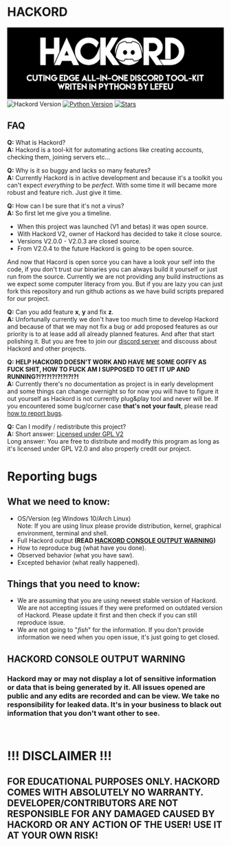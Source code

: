 # **HACKORD**
![HACKORD - CUTTING EDGE DISCORD ACCOUNT CREATION TOOL - WRITEN IN PYTHON3 BY LEFEU (We were unable to load banner, \*shrug\*)](./README_images/hackord_banner.png)  
![Hackord Version](https://img.shields.io/github/v/release/WieszakWare/Hackord?color=red&include_prereleases&label=HACKORD%20VERSION&style=for-the-badge)
[![Python Version](https://img.shields.io/badge/PYTHON%20VERSION-3.10.4-blue.svg?style=for-the-badge)](https://www.python.org/downloads/release/python-3104/)
[![Stars](https://img.shields.io/github/stars/wieszakware/hackord?label=Stars&style=for-the-badge)](https://github.com/wieszakware/hackord/stargazers)

## **FAQ**
**Q:** What is Hackord?  
**A:** Hackord is a tool-kit for automating actions like creating accounts, checking them, joining servers etc... 

**Q:** Why is it so buggy and lacks so many features?  
**A:** Currently Hackord is in active development and because it's a toolkit you can't expect *everything* to be *perfect*. With some time it will became more robust and feature rich. Just give it time.

**Q:** How can I be sure that it's not a virus?  
**A:** So first let me give you a timeline.
 - When this project was launched (V1 and betas) it was open source.
 - With Hackord V2, owner of Hackord has decided to take it close source.
 - Versions V2.0.0 - V2.0.3 are closed source.
 - From V2.0.4 to the future Hackord is going to be open source.  

And now that Hacord is open sorce you can have a look your self into the code, if you don't trust our binaries you can always build it yourself or just run from the source. Currently we are not providing any build instructions as we expect some computer literacy from you. But if you are lazy you can just fork this repository and run github actions as we have build scripts prepared for our project.

**Q:** Can you add feature **x**, **y** and fix **z**.  
**A:** Unfortunally currently we don't have too much time to develop Hackord and because of that we may not fix a bug or add proposed features as our priority is to at lease add all already planned features. And after that start polishing it. But you are free to join our [discord server](https://discord.com/invite/KCqrbVgSBF) and discouss about Hackord and other projects.

**Q:** **HELP HACKORD DOESN'T WORK AND HAVE ME SOME GOFFY AS FUCK SHIT, HOW TO FUCK AM I SUPPOSED TO GET IT UP AND RUNNING?!?!?!?!?!?!?!?!**  
**A:** Currently there's no documentation as project is in early development and some things can change overnight so for now you will have to figure it out yourself as Hackord is not currently plug&play tool and never will be. If you encountered some bug/corner case **that's not your fault**, please read [how to report bugs](#reporting-bugs). 

**Q:** Can I modify / redistribute this project?  
**A:** Short answer: [Licensed under GPL V2](https://www.gnu.org/licenses/old-licenses/gpl-2.0.txt)  
Long  answer: You are free to distribute and modify this program as long as it's licensed under GPL V2.0 and also properly credit our project.

# **Reporting bugs**
## What we need to know:

- OS/Version (eg Windows 10/Arch Linux)  
    Note: If you are using linux please provide distribution, kernel, graphical environment, terminal and shell.
- Full Hackord output **(READ [HACKORD CONSOLE OUTPUT WARNING](#hackord-console-output-warning))**
- How to reproduce bug (what have you done).
- Observed behavior (what you have saw).
- Excepted behavior (what really happened).

## Things that you need to know:
 - We are assuming that you are using newest stable version of Hackord. We are not accepting issues if they were preformed on outdated version of Hackord. Please update it first and then check if you can still reproduce issue.
 - We are not going to "*fish*" for the information. If you don't provide information we need when you open issue, it's just going to get closed.

## **HACKORD CONSOLE OUTPUT WARNING**
### **Hackord may or may not display a lot of sensitive information or data that is being generated by it. All issues opened are public and any edits are recorded and can be view. We take no responsibility for leaked data. It's in your business to black out information that you don't want other to see.**
 
&nbsp;  
# **!!! DISCLAIMER !!!**
## **FOR EDUCATIONAL PURPOSES ONLY. HACKORD COMES WITH ABSOLUTELY NO WARRANTY. DEVELOPER/CONTRIBUTORS ARE NOT RESPONSIBLE FOR ANY DAMAGED CAUSED BY HACKORD OR ANY ACTION OF THE USER! USE IT AT YOUR OWN RISK!**
